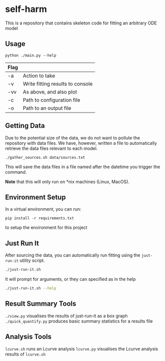 # self-harm
This is a repository that contains skeleton code for fitting an arbitrary ODE model

## Usage
```
python ./main.py --help
```

| Flag |                                  |
|------|----------------------------------|
|  -a  | Action to take                   |
|  -v  | Write fitting results to console |
|  -vv | As above, and also plot          |
|  -c  | Path to configuration file       |
|  -o  | Path to an output file           |

## Getting Data
Due to the potential size of the data, we do not want to pollute the repository with data files.
We have, however, written a file to automatically retrieve the data files relevant to each model.
```
./gather_sources.sh data/sources.txt
```
This will save the data files in a file named after the datetime you trigger the command.

**Note** that this will only run on \*nix machines (Linux, MacOS).

## Environment Setup
In a virtual environment, you can run:
```
pip install -r requirements.txt
```
to setup the environment for this project

## Just Run It
After sourcing the data, you can automatically run fitting using the `just-run-it` utility script.

```bash
./just-run-it.sh
```

It will prompt for arguments, or they can specified as in the help

```bash
./just-run-it.sh --help
```

## Result Summary Tools
`./view.py` visualises the results of just-run-it as a box graph
`./quick_quantify.py` produces basic summary statistics for a results file

## Analysis Tools
`lcurve.sh` runs an Lcurve analysis
`lcurve.py` visualises the Lcurve analysis results of `lcurve.sh`
